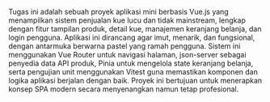 Tugas ini adalah sebuah proyek aplikasi mini berbasis Vue.js yang menampilkan sistem penjualan kue lucu dan tidak mainstream, lengkap dengan fitur tampilan produk, detail kue, manajemen keranjang belanja, dan login pengguna. Aplikasi ini dirancang agar imut, menarik, dan fungsional, dengan antarmuka berwarna pastel yang ramah pengguna. Sistem ini menggunakan Vue Router untuk navigasi halaman, json-server sebagai penyedia data API produk, Pinia untuk mengelola state keranjang belanja, serta pengujian unit menggunakan Vitest guna memastikan komponen dan logika aplikasi berjalan dengan baik. Proyek ini bertujuan untuk menerapkan konsep SPA modern secara menyenangkan namun tetap profesional.

